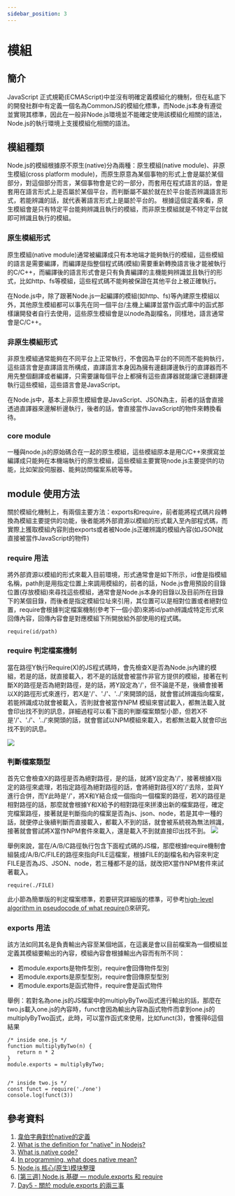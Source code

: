 ```yaml
---
sidebar_position: 3
---
```



# 模組

## 簡介
JavaScript 正式規範(ECMAScript)中並沒有明確定義模組化的機制，但在私底下的開發社群中有定義一個名為CommonJS的模組化標準，而Node.js本身有遵從並實現其標準，因此在一般非Node.js環境並不能確定使用該模組化相關的語法，Node.js的執行環境上支援模組化相關的語法。


## 模組種類
Node.js的模組根據原不原生(native)分為兩種：原生模組(native module)、非原生模組(cross platform module)，而原生原意為某個事物的形式上會是屬於某個部分，對這個部分而言，某個事物會是它的一部分，而套用在程式語言的話，會是套用在語言形式上是否屬於某個平台，而判斷屬不屬於就在於平台能否辨識語言形式，若能辨識的話，就代表著語言形式上是屬於平台的。 根據這個定義來看，原生模組會是只有特定平台能夠辨識且執行的模組，而非原生模組就是不特定平台就即可辨識且執行的模組。

### 原生模組形式
原生模組(native module)通常被編譯成只有本地端才能夠執行的模組，這些模組的語言是需要編譯，而編譯是指整個程式碼(模組)需要重新轉換語言後才能被執行的C/C++，而編譯後的語言形式會是只有負責編譯的主機能夠辨識並且執行的形式，比如http、fs等模組，這些程式碼不能夠被保證在其他平台上被正確執行。

在Node.js中，除了跟著Node.js一起編譯的模組(如http、fs)等內建原生模組以外，其他原生模組都可以事先在同一個平台/主機上編譯並當作函式庫中的函式那樣讓開發者自行去使用，這些原生模組會是以node為副檔名，同樣地，語言通常會是C/C++。

### 非原生模組形式
非原生模組通常能夠在不同平台上正常執行，不會因為平台的不同而不能夠執行，這些語言會是直譯語言所構成，直譯語言本身因為擁有邊翻譯邊執行的直譯器而不用先整個翻譯或者編譯，只需要讓每個平台上都擁有這些直譯器就能讓它邊翻譯邊執行這些模組，這些語言會是JavaScript。

在Node.js中，基本上非原生模組會是JavaScript、JSON為主，前者的話會直接透過直譯器來邊解析邊執行，後者的話，會直接當作JavaScript的物件來轉換看待。

### core module 
一種與node.js的原始碼合在一起的原生模組，這些模組原本是用C/C++來撰寫並編譯成只能夠在本機端執行的原生模組，這些模組主要實現node.js主要提供的功能，比如架設伺服器、能夠訪問檔案系統等等。

## module 使用方法
關於模組化機制上，有兩個主要方法：exports和require，前者能將程式碼片段轉換為模組主要提供的功能，後者能將外部資源以模組的形式載入至內部程式碼，而實際上獲取模組內容則由exports或者被Node.js正確辨識的模組內容(如JSON就直接被當作JavaScript的物件)

### require 用法
將外部資源以模組的形式來載入目前環境，形式通常會是如下所示，id會是指模組名稱，path則是用指定位置上來調用模組的，前者的話，Node.js會用預設的目錄位置(存放模組)來尋找這些模組，通常會是Node.js本身的目錄以及目前所在目錄下的某個目錄，而後者是指定模組位址來引用，其位置可以是相對位置或者絕對位置，require會根據判定檔案機制(參考下一個小節)來將id/path辨識成特定形式來回傳內容，回傳內容會是對應模組下所開放給外部使用的程式碼。
```
require(id/path)
```
### require 判定檔案機制
當在路徑Y執行Require(X)的JS程式碼時，會先檢查X是否為Node.js內建的模組，若是的話，就直接載入，若不是的話就會被當作非官方提供的模組，接著在判斷X的路徑是否為絕對路徑，是的話，將Y設定為'/'，但不論是不是，後續會接著以X的路徑形式來進行，若X是'/'、'./'、'../'來開頭的話，就會嘗試辨識指向檔案，若能辨識成功就會被載入，否則就會被當作NPM 模組來嘗試載入，都無法載入就會印出找不到的訊息，詳細過程可以看下面的判斷檔案類型小節，但若X不是'/'、'./'、'../'來開頭的話，就會嘗試以NPM模組來載入，若都無法載入就會印出找不到的訊息。

![](https://res.cloudinary.com/dqfxgtyoi/image/upload/v1635954539/blog/nodejs/simpleRequireFlow_nya7zz.png)

### 判斷檔案類型

首先它會檢查X的路徑是否為絕對路徑，是的話，就將Y設定為'/'，接著根據X指定的路徑來處理，若指定路徑為絕對路徑的話，會將絕對路徑X的'/'去除，並與Y進行合併，而Y此時是'/'，將X和Y結合成一個指向一個檔案的路徑，若X的路徑是相對路徑的話，那麼就會根據Y和X給予的相對路徑來拼湊出新的檔案路徑，確定完檔案路徑，接著就是判斷指向的檔案是否為js、json、node，若是其中一種的話，就便停止後續判斷而直接載入，都載入不到的話，就會被系統視為無法辨識，接著就會嘗試將X當作NPM套件來載入，還是載入不到就直接印出找不到。
![](https://res.cloudinary.com/dqfxgtyoi/image/upload/v1635952876/blog/nodejs/simpleFileIdentification_equh6a.png)

舉例來說，當在/A/B/C路徑執行包含下面程式碼的JS檔，那麼根據require機制會組裝成/A/B/C/FILE的路徑來指向FILE這檔案，根據FILE的副檔名和內容來判定FILE是否為JS、JSON、node，若三種都不是的話，就改把X當作NPM套件來試著載入。

```
require(./FILE)
```

此小節為簡單版的判定檔案標準，若要研究詳細版的標準，可參考[high-level algorithm in pseudocode of what require()](https://nodejs.org/api/modules.html)來研究。


### exports 用法
該方法如同其名是負責輸出內容至某個地區，在這裏是會以目前檔案為一個模組並定義其模組要輸出的內容，模組內容會根據輸出內容而有所不同：
 - 若module.exports是物件型別，require會回傳物件型別
 - 若module.exports是原型型別，require會回傳原型型別
 - 若module.exports是函式物件，require會是函式物件

舉例：若對名為one.js的JS檔案中的multiplyByTwo函式進行輸出的話，那麼在two.js載入one.js的內容時，funct會因為輸出內容為函式物件而拿到one.js的multiplyByTwo函式，此時，可以當作函式來使用，比如funct(3)，會獲得6這個結果

```
/* inside one.js */
function multiplyByTwo(n) {
   return n * 2
}
module.exports = multiplyByTwo;


/* inside two.js */
const funct = require('./one')
console.log(funct(3))
```


## 參考資料
1. [韋伯字典對於native的定義](https://www.merriam-webster.com/dictionary/native)
2. [What is the definition for "native" in Nodejs?](https://stackoverflow.com/questions/24949108/what-is-the-definition-for-native-in-nodejs)
3. [What is native code?](https://www.quora.com/What-is-native-code)
4. [In programming, what does native mean?](https://www.quora.com/In-programming-what-does-native-mean)
5. [Node.js 核心(原生)模块整理](https://itbilu.com/nodejs/core/N1tv0Pgd-.html)
6. [[第三週] Node.js 基礎 — module.exports 和 require](https://miahsuwork.medium.com/第三週-node-js-基礎-module-exports-和-require-2f9f6915d9f0)
7. [Day5 - 關於 module.exports 的兩三事](https://ithelp.ithome.com.tw/articles/10185083)
